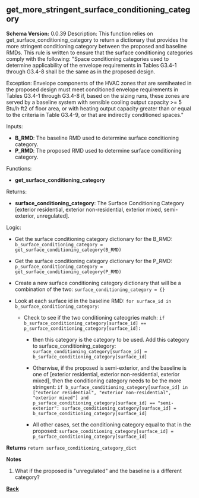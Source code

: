 
## get_more_stringent_surface_conditioning_category
**Schema Version:** 0.0.39
Description: This function relies on get_surface_conditioning_category to return a dictionary that provides the more stringent conditioning category between the proposed and baseline RMDs.  This rule is written to ensure that the surface conditioning categories comply with the following:
  "Space conditioning categories used to determine applicability of the envelope requirements in Tables G3.4-1 through G3.4-8 shall be the same as in the proposed design.
  
  Exception: Envelope components of the HVAC zones that are semiheated in the proposed design must meet conditioned envelope requirements in Tables G3.4-1 through G3.4-8 if, based on the sizing runs, these zones are served by a baseline system with sensible cooling output capacity >= 5 Btu/h·ft2 of floor area, or with heating output capacity greater than or equal to the criteria in Table G3.4-9, or that are indirectly conditioned spaces."


Inputs:

  - **B_RMD**: The baseline RMD used to determine surface conditioning category.
  - **P_RMD**: The proposed RMD used to determine surface conditioning category.

Functions:
  - **get_surface_conditioning_category**

Returns:

  - **surface_conditioning_category**: The Surface Conditioning Category [exterior residential, exterior non-residential, exterior mixed, semi-exterior, unregulated].  

Logic:  

- Get the surface conditioning category dictionary for the B_RMD: `b_surface_conditioning_category = get_surface_conditioning_category(B_RMD)`

- Get the surface conditioning category dictionary for the P_RMD: `p_surface_conditioning_category = get_surface_conditioning_category(P_RMD)`
  
- Create a new surface conditioning category dictionary that will be a combination of the two: `surface_conditioning_category = {}`

- Look at each surface id in the baseline RMD: `for surface_id in b_surface_conditioning_category:`

  - Check to see if the two conditioning cateogries match: `if b_surface_conditioning_category[surface_id] == p_surface_conditioning_category[surface_id]:`
 
    - then this category is the category to be used.  Add this category to surface_conditioning_category: `surface_conditioning_category[surface_id] = b_surface_conditioning_category[surface_id]`
   
    - Otherwise, if the proposed is semi-exterior, and the baseline is one of [exterior residential, exterior non-residential, exterior mixed], then the conditioning category needs to be the more stringent: `if b_surface_conditioning_category[surface_id] in ["exterior residential", "exterior non-residential", "exterior mixed"] and p_surface_conditioning_category[surface_id] == "semi-exterior": surface_conditioning_category[surface_id] = b_surface_conditioning_category[surface_id]`
   
    - All other cases, set the conditioning category equal to that in the proposed: `surface_conditioning_category[surface_id] = p_surface_conditioning_category[surface_id]`

**Returns** `return surface_conditioning_category_dict`  

**Notes**
1.  What if the proposed is "unregulated" and the baseline is a different category?

**[Back](../_toc.md)**
